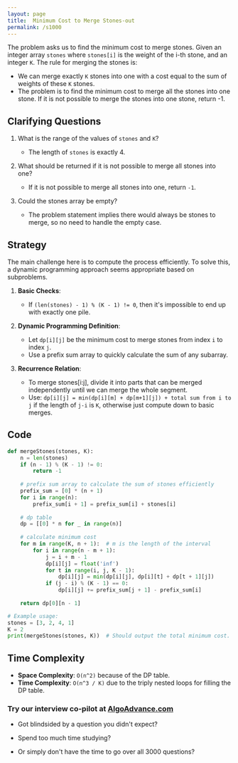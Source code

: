 ```yaml
---
layout: page
title:  Minimum Cost to Merge Stones-out
permalink: /s1000
---
```


The problem asks us to find the minimum cost to merge stones. Given an integer array `stones` where `stones[i]` is the weight of the i-th stone, and an integer `K`. The rule for merging the stones is:
- We can merge exactly `K` stones into one with a cost equal to the sum of weights of these `K` stones.
- The problem is to find the minimum cost to merge all the stones into one stone. If it is not possible to merge the stones into one stone, return -1.

## Clarifying Questions

1. What is the range of the values of `stones` and `K`?
   - The length of `stones` is exactly 4.
   
2. What should be returned if it is not possible to merge all stones into one?
   - If it is not possible to merge all stones into one, return `-1`.

3. Could the stones array be empty?
   - The problem statement implies there would always be stones to merge, so no need to handle the empty case.

## Strategy

The main challenge here is to compute the process efficiently. To solve this, a dynamic programming approach seems appropriate based on subproblems.

1. **Basic Checks**:
    - If `(len(stones) - 1) % (K - 1) != 0`, then it's impossible to end up with exactly one pile.

2. **Dynamic Programming Definition**:
    - Let `dp[i][j]` be the minimum cost to merge stones from index `i` to index `j`.
    - Use a prefix sum array to quickly calculate the sum of any subarray.

3. **Recurrence Relation**:
    - To merge stones[i:j], divide it into parts that can be merged independently until we can merge the whole segment.
    - Use: `dp[i][j] = min(dp[i][m] + dp[m+1][j]) + total sum from i to j` if the length of `j-i` is `K`, otherwise just compute down to basic merges.

## Code

```python
def mergeStones(stones, K):
    n = len(stones)
    if (n - 1) % (K - 1) != 0:
        return -1
    
    # prefix sum array to calculate the sum of stones efficiently
    prefix_sum = [0] * (n + 1)
    for i in range(n):
        prefix_sum[i + 1] = prefix_sum[i] + stones[i]
    
    # dp table
    dp = [[0] * n for _ in range(n)]
    
    # calculate minimum cost
    for m in range(K, n + 1):  # m is the length of the interval
        for i in range(n - m + 1):
            j = i + m - 1
            dp[i][j] = float('inf')
            for t in range(i, j, K - 1):
                dp[i][j] = min(dp[i][j], dp[i][t] + dp[t + 1][j])
            if (j - i) % (K - 1) == 0:
                dp[i][j] += prefix_sum[j + 1] - prefix_sum[i]
    
    return dp[0][n - 1]

# Example usage:
stones = [3, 2, 4, 1]
K = 2
print(mergeStones(stones, K))  # Should output the total minimum cost.
```

## Time Complexity

- **Space Complexity**: `O(n^2)` because of the DP table.
- **Time Complexity**: `O(n^3 / K)` due to the triply nested loops for filling the DP table.



### Try our interview co-pilot at [AlgoAdvance.com](https://algoAdvance.com)

- Got blindsided by a question you didn't expect?

- Spend too much time studying?

- Or simply don't have the time to go over all 3000 questions?

